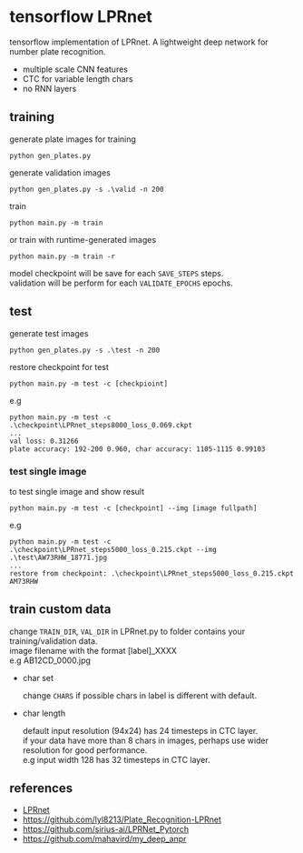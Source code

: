 # tensorflow LPRnet
tensorflow implementation of LPRnet. A lightweight deep network for number plate recognition.

- multiple scale CNN features
- CTC for variable length chars
- no RNN layers

## training
generate plate images for training

`python gen_plates.py`

generate validation images

`python gen_plates.py -s .\valid -n 200`

train

`python main.py -m train`

or train with runtime-generated images

`python main.py -m train -r`

model checkpoint will be save for each `SAVE_STEPS` steps.  
validation will be perform for each `VALIDATE_EPOCHS` epochs.

## test
generate test images

`python gen_plates.py -s .\test -n 200`

restore checkpoint for test

`python main.py -m test -c [checkpioint]`

e.g

```
python main.py -m test -c .\checkpoint\LPRnet_steps8000_loss_0.069.ckpt
...
val loss: 0.31266
plate accuracy: 192-200 0.960, char accuracy: 1105-1115 0.99103
```

### test single image

to test single image and show result

`python main.py -m test -c [checkpoint] --img [image fullpath]`

e.g
```
python main.py -m test -c .\checkpoint\LPRnet_steps5000_loss_0.215.ckpt --img .\test\AW73RHW_18771.jpg
...
restore from checkpoint: .\checkpoint\LPRnet_steps5000_loss_0.215.ckpt
AM73RHW
```
## train custom data
change `TRAIN_DIR`, `VAL_DIR` in LPRnet.py to folder contains your training/validation data.  
image filename with the format [label]_XXXX  
e.g AB12CD_0000.jpg

- char set

  change `CHARS` if possible chars in label is different with default.

- char length

  default input resolution (94x24) has 24 timesteps in CTC layer.  
  if your data have more than 8 chars in images, perhaps use wider resolution for good performance.  
  e.g input width 128 has 32 timesteps in CTC layer.

## references
- [LPRnet](https://arxiv.org/abs/1806.10447 "LPRnet")
- https://github.com/lyl8213/Plate_Recognition-LPRnet
- https://github.com/sirius-ai/LPRNet_Pytorch
- https://github.com/mahavird/my_deep_anpr
